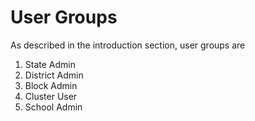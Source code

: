 # User Groups
As described in the introduction section, user groups are
1. State Admin
2. District Admin
3. Block Admin
4. Cluster User
5. School Admin


